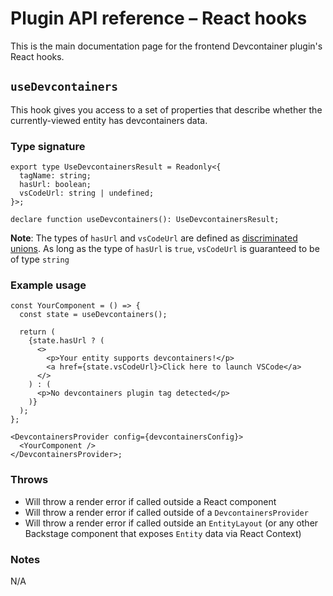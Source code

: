 # Plugin API reference – React hooks

This is the main documentation page for the frontend Devcontainer plugin's React hooks.

## `useDevcontainers`

This hook gives you access to a set of properties that describe whether the currently-viewed entity has devcontainers data.

### Type signature

```tsx
export type UseDevcontainersResult = Readonly<{
  tagName: string;
  hasUrl: boolean;
  vsCodeUrl: string | undefined;
}>;

declare function useDevcontainers(): UseDevcontainersResult;
```

**Note**: The types of `hasUrl` and `vsCodeUrl` are defined as [discriminated unions](https://www.typescriptlang.org/docs/handbook/unions-and-intersections.html#discriminating-unions). As long as the type of `hasUrl` is `true`, `vsCodeUrl` is guaranteed to be of type `string`

### Example usage

```tsx
const YourComponent = () => {
  const state = useDevcontainers();

  return (
    {state.hasUrl ? (
      <>
        <p>Your entity supports devcontainers!</p>
        <a href={state.vsCodeUrl}>Click here to launch VSCode</a>
      </>
    ) : (
      <p>No devcontainers plugin tag detected</p>
    )}
  );
};

<DevcontainersProvider config={devcontainersConfig}>
  <YourComponent />
</DevcontainersProvider>;
```

### Throws

- Will throw a render error if called outside a React component
- Will throw a render error if called outside of a `DevcontainersProvider`
- Will throw a render error if called outside an `EntityLayout` (or any other Backstage component that exposes `Entity` data via React Context)

### Notes

N/A
